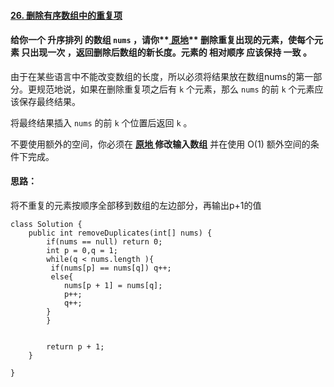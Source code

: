 #### [26. 删除有序数组中的重复项](https://leetcode.cn/problems/remove-duplicates-from-sorted-array/)

#### 给你一个 **升序排列** 的数组 `nums` ，请你**[ 原地](http://baike.baidu.com/item/原地算法)** 删除重复出现的元素，使每个元素 **只出现一次** ，返回删除后数组的新长度。元素的 **相对顺序** 应该保持 **一致** 。

由于在某些语言中不能改变数组的长度，所以必须将结果放在数组nums的第一部分。更规范地说，如果在删除重复项之后有 `k` 个元素，那么 `nums` 的前 `k` 个元素应该保存最终结果。

将最终结果插入 `nums` 的前 `k` 个位置后返回 `k` 。

不要使用额外的空间，你必须在 **[原地 ](https://baike.baidu.com/item/原地算法)修改输入数组** 并在使用 O(1) 额外空间的条件下完成。

#### 思路：

将不重复的元素按顺序全部移到数组的左边部分，再输出p+1的值

```
class Solution {
    public int removeDuplicates(int[] nums) {
        if(nums == null) return 0;
        int p = 0,q = 1;
        while(q < nums.length ){
         if(nums[p] == nums[q]) q++;
         else{
            nums[p + 1] = nums[q];
            p++;
            q++;
        } 
        }
       

        return p + 1;
    }

}
```

